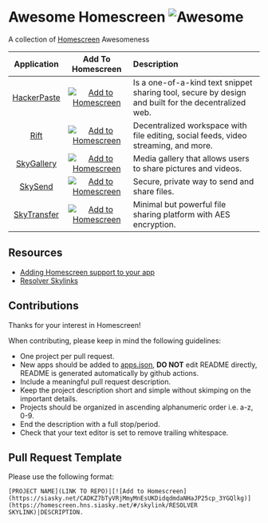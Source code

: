 # Awesome Homescreen ![Awesome](https://cdn.rawgit.com/sindresorhus/awesome/d7305f38d29fed78fa85652e3a63e154dd8e8829/media/badge.svg)

A collection of [Homescreen](https://docs.siasky.net/integrations/homescreen)  Awesomeness

|                      Application                      |                                                                                   Add To Homescreen                                                                                   | Description                                                                                         |
| :---------------------------------------------------: | :-----------------------------------------------------------------------------------------------------------------------------------------------------------------------------------: | :-------------------------------------------------------------------------------------------------- |
|  [HackerPaste](https://github.com/harej/hackerpaste)  | [![Add to Homescreen](https://siasky.net/CADKZ7bTyVRjMmyMnEsUKDidqdmdaNHaJP25cp_3YGQlkg)](https://homescreen.hns.siasky.net/#/skylink/AQDn5uriOXZFLumP0QhJUO7D3kPkJ2SPciJCiShDnXb1Dw) | Is a one-of-a-kind text snippet sharing tool, secure by design and built for the decentralized web. |
|        [Rift](https://github.com/riftdweb/rift)       | [![Add to Homescreen](https://siasky.net/CADKZ7bTyVRjMmyMnEsUKDidqdmdaNHaJP25cp_3YGQlkg)](https://homescreen.hns.siasky.net/#/skylink/AQBLTOv9uMFcNR_NRooBc6Rv7jb4it1cozkWEApU3roLEQ) | Decentralized workspace with file editing, social feeds, video streaming, and more.                 |
| [SkyGallery](https://github.com/Delivator/SkyGallery) | [![Add to Homescreen](https://siasky.net/CADKZ7bTyVRjMmyMnEsUKDidqdmdaNHaJP25cp_3YGQlkg)](https://homescreen.hns.siasky.net/#/skylink/AQBj5IcVxgwD4uXJTYC2RqA65daWMNyIDwzif-elDRfuag) | Media gallery that allows users to share pictures and videos.                                       |
|    [SkySend](https://github.com/redsolver/skysend)    | [![Add to Homescreen](https://siasky.net/CADKZ7bTyVRjMmyMnEsUKDidqdmdaNHaJP25cp_3YGQlkg)](https://homescreen.hns.siasky.net/#/skylink/AQDikuO5szw9nTHZvvm0jT_iwRIJ74UqyvReNwHePAkqBQ) | Secure, private way to send and share files.                                                        |
|  [SkyTransfer](https://github.com/kamy22/skytransfer) | [![Add to Homescreen](https://siasky.net/CADKZ7bTyVRjMmyMnEsUKDidqdmdaNHaJP25cp_3YGQlkg)](https://homescreen.hns.siasky.net/#/skylink/AQAJGCmM4njSUoFx-YNm64Zgea8QYRo-kHHf3Vht04mYBQ) | Minimal but powerful file sharing platform with AES encryption.                                     |
## Resources

- [Adding Homescreen support to your app](https://docs.siasky.net/integrations/homescreen/adding-homescreen-support-to-an-app)
- [Resolver Skylinks](https://docs.siasky.net/skynet-topics/resolver-skylinks#web-tools)

## Contributions

Thanks for your interest in Homescreen!

When contributing, please keep in mind the following guidelines:

- One project per pull request.
- New apps should be added to [apps.json](./src/apps.json), **DO NOT** edit README directly, README is generated automatically by github actions.
- Include a meaningful pull request description.
- Keep the project description short and simple without skimping on the important details.
- Projects should be organized in ascending alphanumeric order i.e. a-z, 0-9.
- End the description with a full stop/period.
- Check that your text editor is set to remove trailing whitespace.

## Pull Request Template

Please use the following format:

`[PROJECT NAME](LINK TO REPO)|[![Add to Homescreen](https://siasky.net/CADKZ7bTyVRjMmyMnEsUKDidqdmdaNHaJP25cp_3YGQlkg)](https://homescreen.hns.siasky.net/#/skylink/RESOLVER SKYLINK)|DESCRIPTION.`
